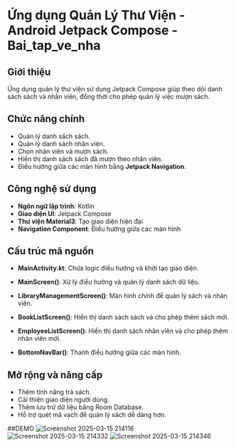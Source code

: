 # Ứng dụng Quản Lý Thư Viện - Android Jetpack Compose - Bai_tap_ve_nha

## Giới thiệu
Ứng dụng quản lý thư viện sử dụng Jetpack Compose giúp theo dõi danh sách sách và nhân viên, đồng thời cho phép quản lý việc mượn sách.

## Chức năng chính
- Quản lý danh sách sách.
- Quản lý danh sách nhân viên.
- Chọn nhân viên và mượn sách.
- Hiển thị danh sách sách đã mượn theo nhân viên.
- Điều hướng giữa các màn hình bằng **Jetpack Navigation**.

## Công nghệ sử dụng
- **Ngôn ngữ lập trình**: Kotlin
- **Giao diện UI**: Jetpack Compose
- **Thư viện Material3**: Tạo giao diện hiện đại
- **Navigation Component**: Điều hướng giữa các màn hình

## Cấu trúc mã nguồn
- **MainActivity.kt**: Chứa logic điều hướng và khởi tạo giao diện.
- **MainScreen()**: Xử lý điều hướng và quản lý danh sách dữ liệu.

- **LibraryManagementScreen()**: Màn hình chính để quản lý sách và nhân viên.
- **BookListScreen()**: Hiển thị danh sách sách và cho phép thêm sách mới.
- **EmployeeListScreen()**: Hiển thị danh sách nhân viên và cho phép thêm nhân viên mới.
- **BottomNavBar()**: Thanh điều hướng giữa các màn hình.

## Mở rộng và nâng cấp
- Thêm tính năng trả sách.
- Cải thiện giao diện người dùng.
- Thêm lưu trữ dữ liệu bằng Room Database.
- Hỗ trợ quét mã vạch để quản lý sách dễ dàng hơn.

##DEMO
![Screenshot 2025-03-15 214116](https://github.com/user-attachments/assets/adb09e97-47a7-4289-8b24-6f0ec2e318db)
![Screenshot 2025-03-15 214332](https://github.com/user-attachments/assets/743dc999-5a9c-434e-a5d6-341b6be9973f)
![Screenshot 2025-03-15 214346](https://github.com/user-attachments/assets/22febfbe-9506-47e0-8995-5e641864f27d)

